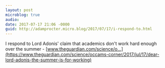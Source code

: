 ```yaml
---
layout: post
microblog: true
audio: 
date: 2017-07-17 21:06 -0000
guid: http://adamprocter.micro.blog/2017/07/17/i-respond-to.html
---
```

I respond to Lord Adonis' claim that academics don't work hard enough over the summer - [www.theguardian.com/science/o...](https://www.theguardian.com/science/occams-corner/2017/jul/17/dear-lord-adonis-the-summer-is-for-working)
